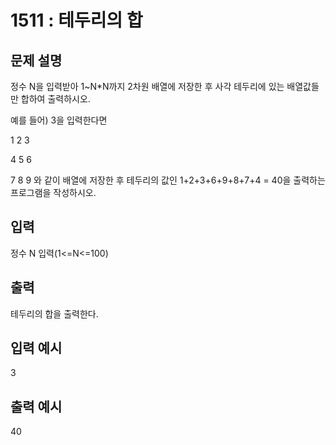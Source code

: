 # 1511 : 테두리의 합
  
## 문제 설명    
정수 N을 입력받아 1~N*N까지 2차원 배열에 저장한 후 사각 테두리에 있는 배열값들만 합하여 출력하시오.

예를 들어) 3을 입력한다면

1 2 3

4 5 6

7 8 9 와 같이 배열에 저장한 후 테두리의 값인 1+2+3+6+9+8+7+4 = 40을 출력하는 프로그램을 작성하시오.

## 입력
정수 N 입력(1<=N<=100)

## 출력
테두리의 합을 출력한다.

## 입력 예시   
3

## 출력 예시
40